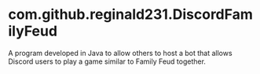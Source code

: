 # com.github.reginald231.DiscordFamilyFeud
A program developed in Java to allow others to host a bot that allows Discord users to play a game similar to Family Feud together.
